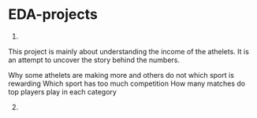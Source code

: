 # EDA-projects

1. 

This project is mainly about understanding the income of the athelets.
It is an attempt to uncover the story behind the numbers. 

 Why some athelets are making more and others do not
 which sport is rewarding 
 Which sport has too much competition
 How many matches do top players play in each category

2.
